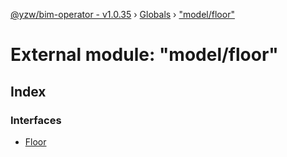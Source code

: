 [@yzw/bim-operator - v1.0.35](../README.md) › [Globals](../globals.md) › ["model/floor"](_model_floor_.md)

# External module: "model/floor"

## Index

### Interfaces

* [Floor](../interfaces/_model_floor_.floor.md)
